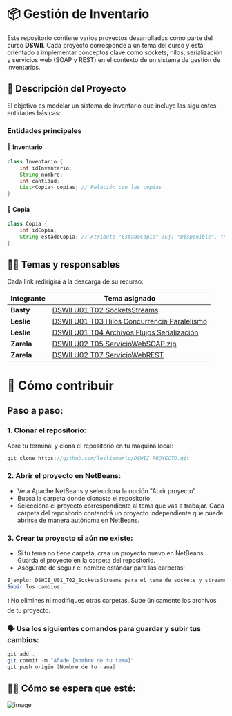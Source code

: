 # 📦 Gestión de Inventario

Este repositorio contiene varios proyectos desarrollados como parte del curso **DSWII**. Cada proyecto corresponde a un tema del curso y está orientado a implementar conceptos clave como sockets, hilos, serialización y servicios web (SOAP y REST) en el contexto de un sistema de gestión de inventarios.

## 📝 Descripción del Proyecto

El objetivo es modelar un sistema de inventario que incluye las siguientes entidades básicas:

### Entidades principales

#### 📄 Inventario
```java
class Inventario {
    int idInventario;
    String nombre;
    int cantidad;
    List<Copia> copias; // Relación con las copias
}
```
#### 📄 Copia
```java
class Copia {
    int idCopia;
    String estadoCopia; // Atributo "EstadoCopia" (Ej: "Disponible", "Reservado", "Dañado")
}
```
## 👩‍💻 Temas y responsables

Cada link redirigirá a la descarga de su recurso:

| **Integrante** | **Tema asignado**                                                                 |
|-----------------|-----------------------------------------------------------------------------------|
| **Basty**       | [DSWII U01 T02 SocketsStreams](https://cibertecedu-my.sharepoint.com/:u:/g/personal/i202030255_cibertec_edu_pe/EYNjHRYeOcVCmN-mui-cq1wB5MX3tx1LlRewQreqmabViA?e=ngIGLH)                   |
| **Leslie**      | [DSWII U01 T03 Hilos Concurrencia Paralelismo](https://cibertecedu-my.sharepoint.com/:u:/g/personal/i202030255_cibertec_edu_pe/EafXpIkEJgNGho5vKPyzuXEBraCWuJfUvXX2L9V37BGr6g?e=09a1os) |
| **Leslie**      | [DSWII U01 T04 Archivos Flujos Serialización](https://cibertecedu-my.sharepoint.com/:u:/g/personal/i202030255_cibertec_edu_pe/EcWpzyDX8CVFkRRDzQk-edIBIG08AZVWcYhR7eIacIbNCQ?e=C8bgi4) |
| **Zarela**      | [DSWII U02 T05 ServicioWebSOAP.zip](https://cibertecedu-my.sharepoint.com/:u:/g/personal/i202030255_cibertec_edu_pe/EZYyML3S2sBEumhOndyQlN4B7PKcwTZOFe6QJ6PzfqcLVA?e=IZ0peC)           |
| **Zarela**      | [DSWII U02 T07 ServicioWebREST](https://cibertecedu-my.sharepoint.com/:u:/g/personal/i202030255_cibertec_edu_pe/EdsguJ40vEhPkad6NpT9i14BaT66cjFmPjuBW1KUdsFBlQ?e=v9Am5l)                 |

# 🚀 Cómo contribuir

## Paso a paso:
### 1. Clonar el repositorio:
Abre tu terminal y clona el repositorio en tu máquina local:

```java
git clone https://github.com/lesliemarlo/DSWII_PROYECTO.git
```

### 2. Abrir el proyecto en NetBeans:

- Ve a Apache NetBeans y selecciona la opción "Abrir proyecto".
- Busca la carpeta donde clonaste el repositorio.
- Selecciona el proyecto correspondiente al tema que vas a trabajar. Cada carpeta del repositorio contendrá un proyecto independiente que puede abrirse de manera autónoma en NetBeans.
### 3. Crear tu proyecto si aún no existe:

- Si tu tema no tiene carpeta, crea un proyecto nuevo en NetBeans. Guarda el proyecto en la carpeta del repositorio.
- Asegúrate de seguir el nombre estándar para las carpetas:
```java
Ejemplo: DSWII_U01_T02_SocketsStreams para el tema de sockets y streams.
Subir los cambios:
```

❗ No elimines ni modifiques otras carpetas. Sube únicamente los archivos de tu proyecto.

### 🗣 Usa los siguientes comandos para guardar y subir tus cambios:
```java
git add .
git commit -m "Añade [nombre de tu tema]"
git push origin [Nombre de tu rama]
```

## 🐱‍🐉 Cómo se espera que esté:
![image](https://github.com/user-attachments/assets/41655d7d-ec4b-46b5-b994-6429053f28d7)

